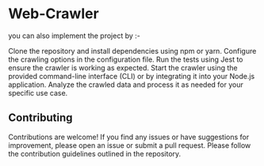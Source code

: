 # Web-Crawler

you can also implement the project by :-

Clone the repository and install dependencies using npm or yarn.
Configure the crawling options in the configuration file.
Run the tests using Jest to ensure the crawler is working as expected.
Start the crawler using the provided command-line interface (CLI) or by integrating it into your Node.js application.
Analyze the crawled data and process it as needed for your specific use case.


## Contributing

Contributions are welcome! If you find any issues or have suggestions for improvement, 
please open an issue or submit a pull request. Please follow the contribution guidelines outlined in the repository.
